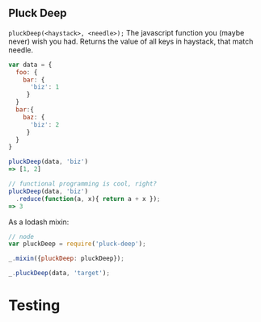 Pluck Deep
---

``pluckDeep(<haystack>, <needle>);``
The javascript function you (maybe never) wish you had. Returns the value of all keys in haystack, that match needle.


``` javascript
var data = {
  foo: {
    bar: {
      'biz': 1
     }
  }
  bar:{
    baz: {
      'biz': 2
     }
  }
}

pluckDeep(data, 'biz')
=> [1, 2]

// functional programming is cool, right?
pluckDeep(data, 'biz')
  .reduce(function(a, x){ return a + x });
=> 3
```

As a lodash mixin:

``` javascript
// node
var pluckDeep = require('pluck-deep');

_.mixin({pluckDeep: pluckDeep});

_.pluckDeep(data, 'target');
```

# Testing

